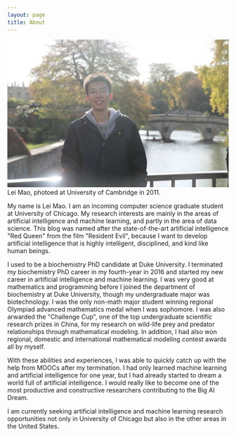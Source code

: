 ```yaml
---
layout: page
title: About
---
```

![](/images/about_images/Lei.jpg)
Lei Mao, photoed at University of Cambridge in 2011.

My name is Lei Mao. I am an incoming computer science graduate student at University of Chicago. My research interests are mainly in the areas of artificial intelligence and machine learning, and partly in the area of data science. This blog was named after the state-of-the-art artificial intelligence "Red Queen" from the film "Resident Evil", because I want to develop artificial intelligence that is highly intelligent, disciplined, and kind like human beings.

I used to be a biochemistry PhD candidate at Duke University. I terminated my biochemistry PhD career in my fourth-year in 2016 and started my new career in artificial intelligence and machine learning. I was very good at mathematics and programming before I joined the department of biochemistry at Duke University, though my undergraduate major was biotechnology. I was the only non-math major student winning regional Olympiad advanced mathematics medal when I was sophomore. I was also arwarded the "Challenge Cup", one of the top undergraduate scientific research prizes in China, for my research on wild-life prey and predator relationships through mathematical modeling. In addition, I had also won regional, domestic and international mathematical modeling contest awards all by myself. 

With these abilities and experiences, I was able to quickly catch up with the help from MOOCs after my termination. I had only learned machine learning and artificial intelligence for one year, but I had already started to dream a world full of artificial intelligence. I would really like to become one of the most productive and constructive researchers contributing to the Big AI Dream. 

I am currently seeking artificial intelligence and machine learning research opportunities not only in University of Chicago but also in the other areas in the United States.
